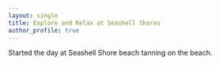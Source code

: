 ```yaml
---
layout: single
title: Explore and Relax at Seashell Shores
author_profile: true
---
```


Started the day at Seashell Shore beach tanning on the beach.  